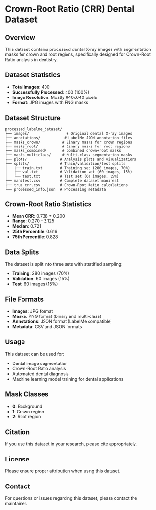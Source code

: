 # Crown-Root Ratio (CRR) Dental Dataset

## Overview
This dataset contains processed dental X-ray images with segmentation masks for crown and root regions, specifically designed for Crown-Root Ratio analysis in dentistry.

## Dataset Statistics
- **Total Images**: 400
- **Successfully Processed**: 400 (100%)
- **Image Resolution**: Mostly 640x640 pixels
- **Format**: JPG images with PNG masks

## Dataset Structure
```
processed_labelme_dataset/
├── images/                 # Original dental X-ray images
├── annotations/           # LabelMe JSON annotation files
├── masks_crown/          # Binary masks for crown regions
├── masks_root/           # Binary masks for root regions
├── masks_combined/       # Combined crown+root masks
├── masks_multiclass/     # Multi-class segmentation masks
├── plots/               # Analysis plots and visualizations
├── splits/              # Train/validation/test splits
│   ├── train.txt        # Training set (280 images, 70%)
│   ├── val.txt          # Validation set (60 images, 15%)
│   └── test.txt         # Test set (60 images, 15%)
├── manifest.csv         # Complete dataset manifest
├── true_crr.csv         # Crown-Root Ratio calculations
└── processed_info.json  # Processing metadata
```

## Crown-Root Ratio Statistics
- **Mean CRR**: 0.738 ± 0.200
- **Range**: 0.270 - 2.125
- **Median**: 0.721
- **25th Percentile**: 0.616
- **75th Percentile**: 0.828

## Data Splits
The dataset is split into three sets with stratified sampling:
- **Training**: 280 images (70%)
- **Validation**: 60 images (15%)
- **Test**: 60 images (15%)

## File Formats
- **Images**: JPG format
- **Masks**: PNG format (binary and multi-class)
- **Annotations**: JSON format (LabelMe compatible)
- **Metadata**: CSV and JSON formats

## Usage
This dataset can be used for:
- Dental image segmentation
- Crown-Root Ratio analysis
- Automated dental diagnosis
- Machine learning model training for dental applications

## Mask Classes
- **0**: Background
- **1**: Crown region
- **2**: Root region

## Citation
If you use this dataset in your research, please cite appropriately.

## License
Please ensure proper attribution when using this dataset.

## Contact
For questions or issues regarding this dataset, please contact the maintainer.
